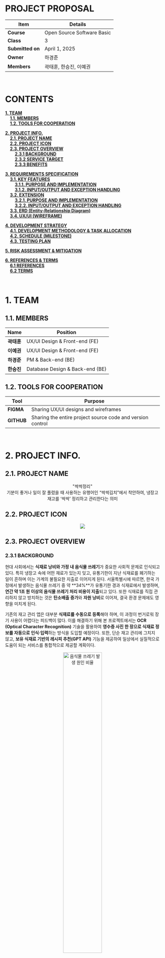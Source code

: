 # **PROJECT PROPOSAL**

| Item          | Details                                                                 |
|---------------|-------------------------------------------------------------------------|
| **Course**        | Open Source Software Basic                          |
| **Class**        | 3 |
| **Submitted on**  | April 1, 2025                                                           |
| **Owner**         | 하경준 |
| **Members**       | 곽태훈, 한승진, 이예권 |

<br>

# **CONTENTS**

[**1. TEAM**](#1-team)  <br>
&nbsp;&nbsp;&nbsp;&nbsp;[**1.1. MEMBERS**](#11-members)  <br>
&nbsp;&nbsp;&nbsp;&nbsp;[**1.2. TOOLS FOR COOPERATION**](#12-tools-for-cooperation)  <br>

[**2. PROJECT INFO.**](#2-project-info)  <br>
&nbsp;&nbsp;&nbsp;&nbsp;[**2.1. PROJECT NAME**](#21-project-name)  <br>
&nbsp;&nbsp;&nbsp;&nbsp;[**2.2. PROJECT ICON**](#22-project-icon)  <br>
&nbsp;&nbsp;&nbsp;&nbsp;[**2.3. PROJECT OVERVIEW**](#23-project-overview)  <br>
&nbsp;&nbsp;&nbsp;&nbsp;&nbsp;&nbsp;&nbsp;&nbsp;[**2.3.1 BACKGROUND**](#231-background)  <br>
&nbsp;&nbsp;&nbsp;&nbsp;&nbsp;&nbsp;&nbsp;&nbsp;[**2.3.2 SERVICE TARGET**](#232-service-target)  <br>
&nbsp;&nbsp;&nbsp;&nbsp;&nbsp;&nbsp;&nbsp;&nbsp;[**2.3.3 BENEFITS**](#233-benefits)  <br>

[**3. REQUIREMENTS SPECIFICATION**](#3-requirements-specification)  <br>
&nbsp;&nbsp;&nbsp;&nbsp;[**3.1. KEY FEATURES**](#31-key-features)  <br>
&nbsp;&nbsp;&nbsp;&nbsp;&nbsp;&nbsp;&nbsp;&nbsp;[**3.1.1. PURPOSE AND IMPLEMENTATION**](#311-purpose-and-implementation)  <br>
&nbsp;&nbsp;&nbsp;&nbsp;&nbsp;&nbsp;&nbsp;&nbsp;[**3.1.2. INPUT/OUTPUT AND EXCEPTION HANDLING**](#312-inputoutput-and-exception-handling)  <br>
&nbsp;&nbsp;&nbsp;&nbsp;[**3.2. EXTENSION**](#32-extension)  <br>
&nbsp;&nbsp;&nbsp;&nbsp;&nbsp;&nbsp;&nbsp;&nbsp;[**3.2.1. PURPOSE AND IMPLEMENTATION**](#321-purpose-and-implementation)  <br>
&nbsp;&nbsp;&nbsp;&nbsp;&nbsp;&nbsp;&nbsp;&nbsp;[**3.2.2. INPUT/OUTPUT AND EXCEPTION HANDLING**](#322-inputoutput-and-exception-handling)  <br>
&nbsp;&nbsp;&nbsp;&nbsp;[**3.3. ERD (Entity-Relationship Diagram)**](#33-erd-entity-relationship-diagram)  <br>
&nbsp;&nbsp;&nbsp;&nbsp;[**3.4. UX/UI (WIREFRAME)**](#34-uxui-wireframe)  <br>

[**4. DEVELOPMENT STRATEGY**](#4-development-strategy)  <br>
&nbsp;&nbsp;&nbsp;&nbsp;[**4.1. DEVELOPMENT METHODOLOGY & TASK ALLOCATION**](#41-development-methodology--task-allocation)  <br>
&nbsp;&nbsp;&nbsp;&nbsp;[**4.2. SCHEDULE (MILESTONE)**](#42-schedule-milestone)  <br>
&nbsp;&nbsp;&nbsp;&nbsp;[**4.3. TESTING PLAN**](#43-testing-plan)  <br>

[**5. RISK ASSESSMENT & MITIGATION**](#5-risk-assessment--mitigation)  <br>

[**6. REFERENCES & TERMS**](#6-references--terms)  <br>
&nbsp;&nbsp;&nbsp;&nbsp;[**6.1 REFERENCES**](#61-references)  <br>
&nbsp;&nbsp;&nbsp;&nbsp;[**6.2 TERMS**](#62-terms)  <br>

<br>

# **1. TEAM**

## **1.1. MEMBERS**

| **Name**   | **Position**                           |
|------------|----------------------------------------|
| **곽태훈**     | UX/UI Design & Front-end (FE)         |
| **이예권**     | UX/UI Design & Front-end (FE)         |
| **하경준**     | PM & Back-end (BE)                    |
| **한승진**     | Database Design & Back-end (BE)       |

## **1.2. TOOLS FOR COOPERATION**

| **Tool**   | **Purpose**                                                  |
|------------|---------------------------------------------------------------|
| **FIGMA**     | Sharing UX/UI designs and wireframes                          |
| **GITHUB**    | Sharing the entire project source code and version control    |

<br>

# **2. PROJECT INFO.**

## **2.1. PROJECT NAME**

<p align="center">
  "싹싹정리" <br> 
기분이 좋거나 일이 잘 풀렸을 때 사용하는 유행어인 “싹싹김치”에서 착안하여, 냉장고 재고를 ‘싹싹’ 정리하고 관리한다는 의미
</p>

## **2.2. PROJECT ICON**

<p align="center">
  <img src="media/image1.png">
</p>

## **2.3. PROJECT OVERVIEW**

### **2.3.1 BACKGROUND**

현대 사회에서는 **식재료 낭비와 가정 내 음식물 쓰레기**가 중요한 사회적 문제로 인식되고 있다. 특히 냉장고 속에 어떤 재료가 있는지 잊고, 유통기한이 지난 식재료를 폐기하는 일이 흔하며 이는 가계의 불필요한 지출로 이어지게 된다. 서울특별시에 따르면, 한국 가정에서 발생하는 음식물 쓰레기 중 약 **34%**가 유통기한 경과 식재료에서 발생하며, **연간 약 1조 원 이상의 음식물 쓰레기 처리 비용이 지출**되고 있다. 또한 식재료를 직접 관리하지 않고 방치하는 것은 **탄소배출 증가**와 **자원 낭비**로 이어져, 결국 환경 문제에도 영향을 미치게 된다.

기존의 재고 관리 앱은 대부분 **식재료를 수동으로 등록**해야 하며, 이 과정이 번거로워 장기 사용이 어렵다는 피드백이 많다. 이를 해결하기 위해 본 프로젝트에서는 **OCR (Optical Character Recognition)** 기술을 활용하여 **영수증 사진 한 장으로 식재료 정보를 자동으로 인식·입력**하는 방식을 도입할 예정이다. 또한, 단순 재고 관리에 그치지 않고, **보유 식재료 기반의 레시피 추천(GPT API)** 기능을 제공하여 일상에서 실질적으로 도움이 되는 서비스를 통합적으로 제공할 계획이다.

<p align="center">
  <img src="media/image2.png" alt="음식물 쓰레기 발생 원인 비율" width="50%"><br>
  <em>Figure 1: 음식물 쓰레기 발생 원인 비율, 서울특별시</em>
</p>

<p align="center">
  <img src="media/image3.png" alt="음식물 쓰레기 발생량과 처리 비용 추이" width="500"><br>
  <em>Figure 2: 음식물 쓰레기 발생량과 처리 비용 추이 (2018–2023), 환경부·통계청 자료</em>
</p>

### 2.3.2 SERVICE TARGET

**A) 1인 가구 및 자취생**
- 냉장고를 효율적으로 사용하는 데 어려움을 겪으며, 유통기한 경과로 식재료를 자주 버리는 경향이 있다.
- 또한 요리를 자주 하지 않아 냉장고 속 식재료 활용률이 낮은 편이다.

**B) 맞벌이 부부 및 바쁜 직장인**
- 장을 봐도 어떤 재료가 남아 있는지 기억하기 어렵고, 냉장고 속 재료를 중복 구매하는 경우가 많다.
- 식재료를 효율적으로 사용하고 싶은 욕구는 있지만, 이를 위한 시간과 관리 역량이 부족하다.

**C) 평소 집에서 요리하는 것을 즐기는 사람**
- “지금 내 냉장고에 있는 재료로 무엇을 만들 수 있을까?”라는 고민이 많다.

<br>

# **3. REQUIREMENTS SPECIFICATION**

## 3.1. KEY FEATURES

### 3.1.1. PURPOSE AND IMPLEMENTATION

| **주 기능**           | **목적**                                    | **구현**                                                                                      |
|------------------------|---------------------------------------------|-----------------------------------------------------------------------------------------------|
| **영수증 이미지 업로드**    | 오프라인 구매 물품 정보 추출                 | 실시간 영수증 촬영, 저장된 이미지 업로드                                                      |
| **OCR API**               | 영수증 이미지로부터 구매 물품, 수량, 날짜 추출 | 오픈소스 API 활용, 파싱 로직을 통해 '물품명', '수량', '구매일자' 정제 및 추출                 |
| **물품 등록 및 재고 관리**| OCR 결과 기반 물품 자동 입력                | 각 물품은 '물품명', '수량', '구매일자' 스키마로 RDBMS 저장, 사용자가 직접 수정 가능           |
| **재고 목록 확인**         | 보유 중인 물품 확인                          | 냉장/냉동 탭 분류, 유통기한/구매일자 순 정렬, 태그 기반 필터링 제공                          |
| **레시피 제안**            | 보유 재료 기반 레시피 추천                   | GPT API 활용, 보유 물품 기반 프롬프트 생성                                                   |
| **사용자 계정 관리**      | 사용자별 재고 정보 및 설정 관리              | 소셜 로그인(Google, Kakao) 연동                                                              |

### 3.1.2. INPUT/OUTPUT AND EXCEPTION HANDLING

| **기능**               | **입출력**                                                       | **예외 처리**                                              |
|------------------------|-------------------------------------------------------------------|-------------------------------------------------------------|
| **영수증 이미지 업로드**   | **입력:** 이미지 파일(JPEG, PNG)  <br> **출력:** OCR 처리 결과 (성공/부분 성공/실패) | 이미지 용량 초과, 포맷 오류 시 각각 메시지 출력           |
| **OCR API**               | **입력:** 이미지 파일 <br> **출력:** 텍스트 데이터(물품명, 수량, 구매일자 등)      | OCR 실패 또는 필수 정보 누락 시 수기 입력 유도             |
| **물품 등록 및 재고 관리** | **입력:** 물품명, 수량, 구매일자, 저장위치(냉장/냉동), 유통기한 <br> **출력:** DB 반영 | 필수 정보 누락 또는 재고 없음 시 안내 메시지 출력          |
| **재고 목록 확인**         | **입력:** 정렬/필터 조건 <br> **출력:** 조건에 맞는 재고 목록 리스트업             | 조건 일치 항목 없을 시 안내 메시지 출력                    |
| **레시피 제안**            | **입력:** 사용자의 보유 또는 선택한 재료 <br> **출력:** 요리 제목, 재료, 요약 레시피 | 재료 부족 시 '추천 가능한 레시피 없음' 메시지 출력         |
| **사용자 계정 관리**       | **입력:** 소셜 로그인 토큰 <br> **출력:** 로그인 성공 여부 및 세션 생성           | 이메일 중복, 비밀번호 오류 시 각각 거부 안내 메시지 출력   |


## 3.2. EXTENSION

### 3.2.1. PURPOSE AND IMPLEMENTATION

| **확장 기능**      | **목적**                                 | **구현**                                                                 |
|--------------------|------------------------------------------|--------------------------------------------------------------------------|
| **유통기한 알림**       | 유통기한이 임박한 식재료 알림 전달         | 유통기한 정보가 있는 경우, 해당 유통기한 기준 N일 전부터 푸시 알림 전송 |

### 3.2.2. INPUT/OUTPUT AND EXCEPTION HANDLING

| **확장 기능**      | **입출력**                                                  | **예외 처리**                                   |
|--------------------|-------------------------------------------------------------|--------------------------------------------------|
| **유통기한 알림**       | **입력:** DB에 저장된 식재료 유통기한 <br> **출력:** 알림 메시지 출력           | 유통기한 정보 없음/알림 거부 설정 시 알림 제외         |


## 3.3. ERD (Entity-Relationship Diagram)

서비스의 대략적인 ERD입니다. MVP 기준 가장 핵심적인 기능인 영수증 업로드, 냉장고 및 재고 관리, 사용자 계정 기반으로 우선 설계하였으며, 추후 세부 기능에 따라 확장될 예정입니다.

<p align="center">
  <img src="media/image4.png" alt="ERD" width="600">
</p>

<br>

## 3.4. UX/UI (WIREFRAME)

서비스 UX/UI에 대한 초기 와이어프레임입니다. MVP 기능을 기준으로 화면을 설계하였으며, 이후 디자인 세부 요소나 애니메이션 등은 개선될 수 있습니다.

- 로그인/회원가입  
  <p align="center"><img src="media/image5.png" width="700"></p>

- 대시보드/홈  
  <p align="center"><img src="media/image6.png" width="700"></p>

- 영수증 OCR  
  <p align="center"><img src="media/image7.png" width="700"></p>

- 재고 관리  
  <p align="center"><img src="media/image8.png" width="700"></p>

- 레시피 추천  
  <p align="center"><img src="media/image9.png" width="700"></p>

- 계정 관리  
  <p align="center"><img src="media/image10.png" width="700"></p>

<br>

# **4. DEVELOPMENT STRATEGY**

## 4.1. DEVELOPMENT METHODOLOGY & TASK ALLOCATION

| **TASK**              | **TECHNICAL LEAD** | **FRAMEWORK**           | **PURPOSE**                                  |
|-------------------|----------------|----------------------|-------------------------------------------|
| **Front-end (FE)**    | 곽태훈, 이예권 | Figma, Vue.js, Vite | UI/UX 설계 및 시각화, 빠른 유지보수 지원     |
|                   |                | Creati.ai           | 시각적 요소 보조                          |
| **Back-end (BE)**     | 한승진, 하경준 | SpringBoot, MySQL   | 데이터베이스 연동, 보안 및 소셜 로그인 기능 구현 |
| **Project Managing**  | 하경준         | -                    | 일정 및 역할 분배, 통합 관리               |
| **통합 테스트**        | 팀원 전체       | -                    | 기능 통합 후 전체 테스트 수행              |


## 4.2. SCHEDULE (MILESTONE)

| **WEEK** | **DATE**            | **WHAT TO DO**                                                        |
|------|-----------------|------------------------------------------------------------------|
| **5주차** | 25/04/01         | 기획 및 프로젝트 제안서 작성, 팀 내 역할 분담                         |
| **6주차** | 25/04/02~04/09  | ERD 및 API 설계, 로그인/회원가입, DB 구축                          |
| **7주차** | 25/04/09~04/16  | 영수증 업로드 기능, OCR API 연동, 전처리 및 예외처리 로직 설계         |
| **8주차** | 25/04/16~04/23  | 중간고사                                                         |
| **9주차** | 25/04/23~04/30  | 물품 등록 기능, 재고 확인 화면 구현, 재고 DB 완성                    |
| **10주차**| 25/04/30~05/07  | GPT 기반 레시피 추천 기능 연동 및 추천 UI 설계                     |
| **11주차**| 25/05/07~05/14  | 통합 테스트 시작, 주 기능 오류 수정 및 레이아웃 통일                  |
| **12주차**| 25/05/14~05/21  | 통합 테스트 점검 및 마무리 정리                                   |
| **13주차**| 25/05/21~05/28  | 통합 테스트 완료, 발표 자료(PPT/시연 영상) 제작                     |
| **14주차**| 25/05/28~06/04  | 최종 발표 및 시연, GitHub 정리 및 결과 보고서 정리                   |
| **15주차**| 25/06/04~06/11  | 기말고사                                                         |

## 4.3. TESTING PLAN

| **TEST**              | **PURPOSE**                                 | **WHAT**                        | **WHEN**           |
|-------------------|--------------------------------------|-----------------------------|----------------------|
| **단위 테스트 (Unit Test)**  | 각 기능 모듈의 개별 동작 확인               | 로그인, OCR, DB 등록, 재고 확인, 레시피 추천 | 개발 직후             |
| **통합 테스트 (Integration Test)** | 기능 간 연결 동작 확인                     | OCR → 등록 → 확인 → 추천       | 주 기능 개발 완료 후  |
| **사용자 테스트 (UX Test)**       | UI/UX 사용성 확인                        | 전체 UI 흐름, 주요 기능        | MVP 개발 이후        |
| **회귀 테스트 (Regression Test)** | 기능 수정/추가 이후 기존 기능 정상 작동 여부 | 전 기능                      | 통합 개발 완료 후     |
| **시연 시나리오 테스트 (Demo Scenario Test)** | 최종 발표를 위한 시나리오 테스트        | 유저 시나리오 중심           | 최종 발표 전          |

<br>

# **5. RISK ASSESSMENT & MITIGATION**

| **위험 상황**                    | **설명**                                                     | **방안**                                                                 |
|-----------------------------|----------------------------------------------------------|----------------------------------------------------------------------|
| **낮은 OCR 인식률**             | 구겨진 영수증, 인쇄 품질, 촬영 상태에 따라 인식 정확도 저하 | 사용자 수동 수정 UI 제공, 이미지 전처리 적용(흑백 변환, 회전 등)         |
| **GPT API 활용 실패**           | 프롬프트 생성 복잡도나 API 연동 문제 가능성                | 초기엔 정적 샘플 레시피 사용, GPT 연동은 MVP 완료 이후 도입                 |
| **개발 일정 지연**              | 시험 기간과 겹쳐 개발 시간 부족 가능성                    | 역할 분담 세분화, 마일스톤 기반 일정 관리, 주 2회 회의로 진행 상황 공유 및 피드백 |

<br>

# **6. REFERENCES & TERMS**

## **6.1 REFERENCES**

\[1\] 서울특별시. (n.d.). *서울시 음식물류 폐기물 발생량 및 처리현황
통계.* 서울 열린데이터광장. 

\[2\] 환경부, & 한국환경공단. (2023). *전국 폐기물 발생 및 처리 현황.*

\[3\] 오순도순. (2023, November 30). *\[OCR/AI\] 2023년 최신판 OCR 8가지
API 비교평가 테스트.* DevOcean.
https://devocean.sk.com/blog/techBoardDetail.do?ID=165524&boardType=techBlog

\[4\] OpenAI. (n.d.). *Text generation and prompting*. OpenAI Platform.
https://platform.openai.com/docs/guides/text?api-mode=chat

## **6.2 TERMS**

**OCR (Optical Character Recognition)**

- 이미지 속 문자 영역을 인식하여 디지털 텍스트로 변환하는 기술

- 본 프로젝트에서는 영수증 이미지를 분석하여 구매 항목, 수량, 구매일자
  등을 추출하기 위해 사용

**MVP (Minimum Viable Product)**

- 최소한의 기능만으로 서비스의 핵심 가치를 제공할 수 있는 초기 제품을
  의미

- 본 프로젝트에서는 OCR 기반 재고 등록, 재고 확인, 기본 계정 기능이
  포함된 버전이 해당
